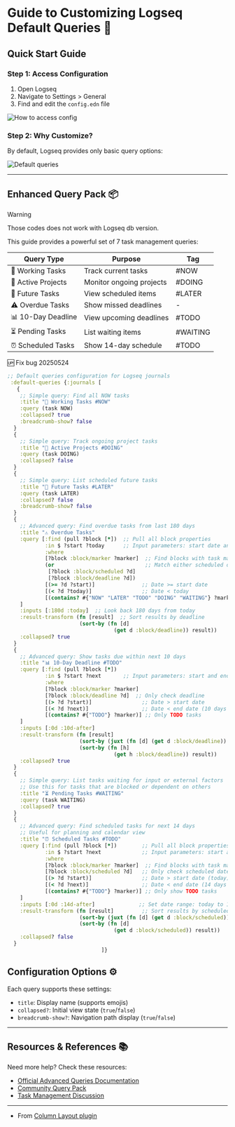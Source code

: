 # Guide to Customizing Logseq Default Queries 🎯

## Quick Start Guide

### Step 1: Access Configuration
1. Open Logseq
2. Navigate to Settings > General
3. Find and edit the `config.edn` file

![How to access config](https://user-images.githubusercontent.com/111847207/200155115-0344d96b-5982-43ed-b3cb-f40107b5b858.gif)

### Step 2: Why Customize?
By default, Logseq provides only basic query options:

![Default queries](https://user-images.githubusercontent.com/111847207/200147305-6fe68860-faef-4f53-bf42-4c5a11d3330c.png)

---

## Enhanced Query Pack 📦

> [!WARNING]
Those codes does not work with Logseq db version.

This guide provides a powerful set of 7 task management queries:

| Query Type | Purpose | Tag |
|------------|---------|-----|
| 🔨 Working Tasks | Track current tasks | #NOW |
| 🐬 Active Projects | Monitor ongoing projects | #DOING |
| 📅 Future Tasks | View scheduled items | #LATER |
| ⚠️ Overdue Tasks | Show missed deadlines | - |
| 📊 10-Day Deadline | View upcoming deadlines | #TODO |
| ⏳ Pending Tasks | List waiting items | #WAITING |
| ⏰ Scheduled Tasks | Show 14-day schedule | #TODO |

🆙 Fix bug 20250524
```Clojure
;; Default queries configuration for Logseq journals
 :default-queries {:journals [
   {
    ;; Simple query: Find all NOW tasks
    :title "🔨 Working Tasks #NOW"
    :query (task NOW)
    :collapsed? true
    :breadcrumb-show? false
  }
  {
    ;; Simple query: Track ongoing project tasks
    :title "🐬 Active Projects #DOING"
    :query (task DOING)
    :collapsed? false
  }
  {
    ;; Simple query: List scheduled future tasks
    :title "📅 Future Tasks #LATER"
    :query (task LATER)
    :collapsed? false
    :breadcrumb-show? false
  }
  {
    ;; Advanced query: Find overdue tasks from last 180 days
    :title "⚠️ Overdue Tasks"
    :query [:find (pull ?block [*])  ;; Pull all block properties
            :in $ ?start ?today      ;; Input parameters: start date and today
            :where
            [?block :block/marker ?marker]  ;; Find blocks with task markers
            (or                             ;; Match either scheduled or deadline
             [?block :block/scheduled ?d]
             [?block :block/deadline ?d])
            [(>= ?d ?start)]               ;; Date >= start date
            [(< ?d ?today)]                ;; Date < today
            [(contains? #{"NOW" "LATER" "TODO" "DOING" "WAITING"} ?marker)]  ;; Task types to include
    ]
    :inputs [:180d :today]  ;; Look back 180 days from today
    :result-transform (fn [result]  ;; Sort results by deadline
                       (sort-by (fn [d]
                                  (get d :block/deadline)) result))
    :collapsed? true
  }
  {
    ;; Advanced query: Show tasks due within next 10 days
    :title "📊 10-Day Deadline #TODO"
    :query [:find (pull ?block [*])
            :in $ ?start ?next       ;; Input parameters: start and end dates
            :where
            [?block :block/marker ?marker]
            [?block :block/deadline ?d]  ;; Only check deadline
            [(> ?d ?start)]                ;; Date > start date
            [(< ?d ?next)]                 ;; Date < end date (10 days from now)
            [(contains? #{"TODO"} ?marker)] ;; Only TODO tasks
    ]
    :inputs [:0d :10d-after]
    :result-transform (fn [result]
                       (sort-by (juxt (fn [d] (get d :block/deadline)) result))
                       (sort-by (fn [h]
                                  (get h :block/deadline)) result))
    :collapsed? true
  }
  {
    ;; Simple query: List tasks waiting for input or external factors
    ;; Use this for tasks that are blocked or dependent on others
    :title "⏳ Pending Tasks #WAITING"
    :query (task WAITING)
    :collapsed? true
  }
  {
    ;; Advanced query: Find scheduled tasks for next 14 days
    ;; Useful for planning and calendar view
    :title "⏰ Scheduled Tasks #TODO"
    :query [:find (pull ?block [*])        ;; Pull all block properties
            :in $ ?start ?next             ;; Input parameters: start and next 14 days
            :where
            [?block :block/marker ?marker]  ;; Find blocks with task markers
            [?block :block/scheduled ?d]   ;; Only check scheduled date
            [(> ?d ?start)]                ;; Date > start date (today)
            [(< ?d ?next)]                 ;; Date < end date (14 days from now)
            [(contains? #{"TODO"} ?marker)] ;; Only show TODO tasks
    ]
    :inputs [:0d :14d-after]              ;; Set date range: today to 14 days ahead
    :result-transform (fn [result]         ;; Sort results by scheduled date
                       (sort-by (juxt (fn [d] (get d :block/scheduled)) result))
                       (sort-by (fn [d]
                                  (get d :block/scheduled)) result))
    :collapsed? false
  }
                              ]}
```

## Configuration Options ⚙️

Each query supports these settings:
- `title`: Display name (supports emojis)
- `collapsed?`: Initial view state (`true`/`false`)
- `breadcrumb-show?`: Navigation path display (`true`/`false`)

--- 

## Resources & References 📚

Need more help? Check these resources:
- [Official Advanced Queries Documentation](https://docs.logseq.com/#/page/advanced%20queries)
- [Community Query Pack](https://gist.github.com/psu/abf8d8c206f11d56c0e214d0bfcf065f#file-logseq-config-default-queries-edn-L50-L257)
- [Task Management Discussion](https://discuss.logseq.com/t/queries-for-task-management/14937)

---

- From [Column Layout plugin](https://github.com/YU000jp/Logseq-column-Layout)

